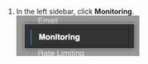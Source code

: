 1. In the left sidebar, click **Monitoring**.
![Monitoring tab](/assets/images/enterprise/management-console/monitoring-tab.png)
